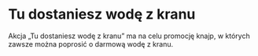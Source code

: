 Tu dostaniesz wodę z kranu
============
Akcja „Tu dostaniesz wodę z kranu” ma na celu promocję knajp, w których zawsze można poprosić o darmową wodę z kranu. 
